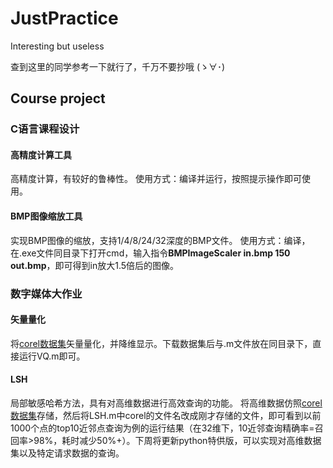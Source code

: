 # JustPractice
Interesting but useless

查到这里的同学参考一下就行了，千万不要抄哦 (ゝ∀･)

## Course project
### C语言课程设计
#### 高精度计算工具
 高精度计算，有较好的鲁棒性。
 使用方式：编译并运行，按照提示操作即可使用。
#### BMP图像缩放工具
 实现BMP图像的缩放，支持1/4/8/24/32深度的BMP文件。
 使用方式：编译，在.exe文件同目录下打开cmd，输入指令**BMPImageScaler in.bmp 150 out.bmp**，即可得到in放大1.5倍后的图像。 
 
### 数字媒体大作业
#### 矢量量化
 将[corel数据集](https://languageresources.github.io/2018/06/24/%E5%88%98%E6%99%93_Corel%20Image%20Features%E6%95%B0%E6%8D%AE%E9%9B%86/)矢量量化，并降维显示。下载数据集后与.m文件放在同目录下，直接运行VQ.m即可。
#### LSH
 局部敏感哈希方法，具有对高维数据进行高效查询的功能。
 将高维数据仿照[corel数据集](https://languageresources.github.io/2018/06/24/%E5%88%98%E6%99%93_Corel%20Image%20Features%E6%95%B0%E6%8D%AE%E9%9B%86/)存储，然后将LSH.m中corel的文件名改成刚才存储的文件，即可看到以前1000个点的top10近邻点查询为例的运行结果（在32维下，10近邻查询精确率=召回率>98%，耗时减少50%+）。下周将更新python特供版，可以实现对高维数据集以及特定请求数据的查询。

